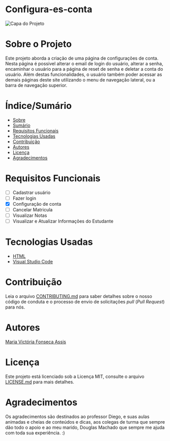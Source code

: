 # Configura-es-conta

![Capa do Projeto](https://3.bp.blogspot.com/-SYrKgXwRHTI/VaWmcy76CwI/AAAAAAAANXk/xNqIqG70UJY/s640/html-css.jpg)

# Sobre o Projeto

Este projeto aborda a criação de uma página de configurações de conta. Nesta página é possivel alterar o email de login do usuário, alterar a senha, encaminhar o usuário para a página de reset de senha e deletar a conta do usuário. Além destas funcionalidades, o usuário também poder acessar as demais páginas deste site utilizando o menu de navegação lateral, ou a barra de navegação superior.

# Índice/Sumário

* [Sobre](#sobre-o-projeto)
* [Sumário](#índice/sumário)
* [Requisitos Funcionais](#requisitos-funcionais)
* [Tecnologias Usadas](#tecnologias-usadas)
* [Contribuição](#contribuição)
* [Autores](#autores)
* [Licença](#licença)
* [Agradecimentos](#agradecimentos)


# Requisitos Funcionais 

- [ ] Cadastrar usuário
- [ ] Fazer login
- [x] Configuração de conta
- [ ] Cancelar Matricula
- [ ] Visualizar Notas
- [ ] Visualizar e Atualizar Informações do Estudante

# Tecnologias Usadas

- [HTML](https://www.html.dev/)
- [Visual Studio Code](https://code.visualstudio.com/)

# Contribuição

Leia o arquivo [CONTRIBUTING.md](CONTRIBUTING.md) para saber detalhes sobre o nosso código de conduta e o processo de envio de solicitações *pull* (*Pull Request*) para nós.

# Autores

[Maria Victória Fonseca Assis](https://github.com/victoriafassis)

# Licença

Este projeto está licenciado sob a Licença MIT,  consulte o arquivo [LICENSE.md](LICENSE.md) para mais detalhes.

# Agradecimentos

Os agradecimentos são destinados ao professor Diego, e suas aulas animadas e cheias de conteúdos e dicas, aos colegas de turma que sempre dão todo o apoio e ao meu marido, Douglas Machado que sempre me ajuda com toda sua experiência. :)
